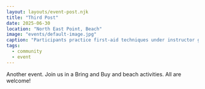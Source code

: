 ```yaml
---
layout: layouts/event-post.njk
title: "Third Post"
date: 2025-06-30
location: "North East Point, Beach"
image: "events/default-image.jpg"
caption: "Participants practice first‐aid techniques under instructor guidance."
tags:
  - community
  - event
---
```


Another event. Join us in a Bring and Buy and beach activities. All are welcome!
